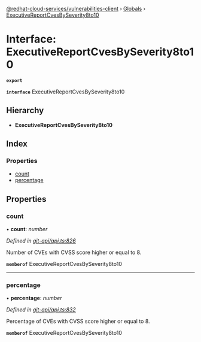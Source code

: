 [@redhat-cloud-services/vulnerabilities-client](../README.md) › [Globals](../globals.md) › [ExecutiveReportCvesBySeverity8to10](executivereportcvesbyseverity8to10.md)

# Interface: ExecutiveReportCvesBySeverity8to10

**`export`** 

**`interface`** ExecutiveReportCvesBySeverity8to10

## Hierarchy

* **ExecutiveReportCvesBySeverity8to10**

## Index

### Properties

* [count](executivereportcvesbyseverity8to10.md#count)
* [percentage](executivereportcvesbyseverity8to10.md#percentage)

## Properties

###  count

• **count**: *number*

*Defined in [git-api/api.ts:826](https://github.com/RedHatInsights/javascript-clients/blob/master/packages/vulnerabilities/git-api/api.ts#L826)*

Number of CVEs with CVSS score higher or equal to 8.

**`memberof`** ExecutiveReportCvesBySeverity8to10

___

###  percentage

• **percentage**: *number*

*Defined in [git-api/api.ts:832](https://github.com/RedHatInsights/javascript-clients/blob/master/packages/vulnerabilities/git-api/api.ts#L832)*

Percentage of CVEs with CVSS score higher or equal to 8.

**`memberof`** ExecutiveReportCvesBySeverity8to10
